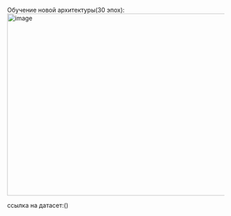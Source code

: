 Обучение новой архитектуры(30 эпох):
<img width="592" height="422" alt="image" src="https://github.com/user-attachments/assets/e57ab712-36cf-418c-bce9-874f987c7438" />

ссылка на датасет:()
